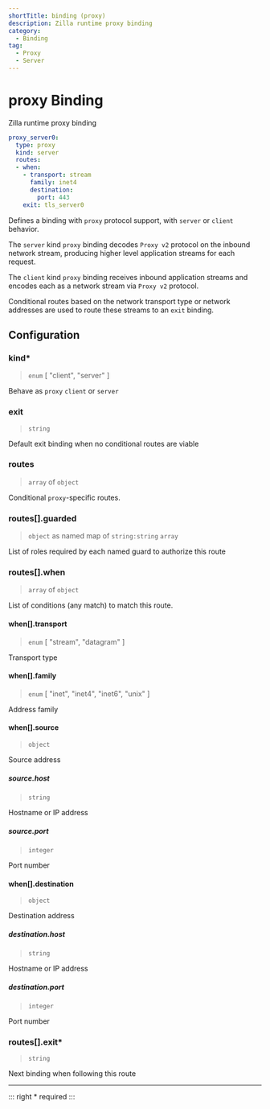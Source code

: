 ```yaml
---
shortTitle: binding (proxy)
description: Zilla runtime proxy binding
category:
  - Binding
tag:
  - Proxy
  - Server
---
```


# proxy Binding

Zilla runtime proxy binding

```yaml {2}
proxy_server0:
  type: proxy
  kind: server
  routes:
  - when:
    - transport: stream
      family: inet4
      destination:
        port: 443
    exit: tls_server0
```

Defines a binding with `proxy` protocol support, with `server` or `client` behavior.

The `server` kind `proxy` binding decodes `Proxy v2` protocol on the inbound network stream, producing higher level application streams for each request.

The `client` kind `proxy` binding receives inbound application streams and encodes each as a network stream via `Proxy v2` protocol.

Conditional routes based on the network transport type or network addresses are used to route these streams to an `exit` binding.

## Configuration

### kind\*

> `enum` [ "client", "server" ]

Behave as `proxy` `client` or `server`

### exit

> `string`

Default exit binding when no conditional routes are viable

### routes

> `array` of `object`

Conditional `proxy`-specific routes.

### routes[].guarded

> `object` as named map of `string:string` `array`

List of roles required by each named guard to authorize this route

### routes[].when

> `array` of `object`

List of conditions (any match) to match this route.

#### when[].transport

> `enum` [ "stream", "datagram" ]

Transport type

#### when[].family

> `enum` [ "inet", "inet4", "inet6", "unix" ]

Address family

#### when[].source

> `object`

Source address

##### source.host

> `string`

Hostname or IP address

##### source.port

> `integer`

Port number

#### when[].destination

> `object`

Destination address

##### destination.host

> `string`

Hostname or IP address

##### destination.port

> `integer`

Port number


### routes[].exit\*

> `string`

Next binding when following this route

---

::: right
\* required
:::
